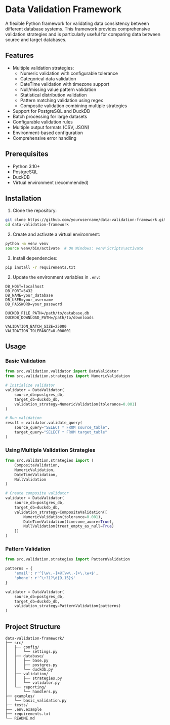 # Data Validation Framework

A flexible Python framework for validating data consistency between different database systems. This framework provides comprehensive validation strategies and is particularly useful for comparing data between source and target databases.

## Features

- Multiple validation strategies:
  - Numeric validation with configurable tolerance
  - Categorical data validation
  - DateTime validation with timezone support
  - Null/missing value pattern validation
  - Statistical distribution validation
  - Pattern matching validation using regex
  - Composite validation combining multiple strategies
- Support for PostgreSQL and DuckDB
- Batch processing for large datasets
- Configurable validation rules
- Multiple output formats (CSV, JSON)
- Environment-based configuration
- Comprehensive error handling

## Prerequisites

- Python 3.10+
- PostgreSQL
- DuckDB
- Virtual environment (recommended)

## Installation

1. Clone the repository:
```bash
git clone https://github.com/yourusername/data-validation-framework.git
cd data-validation-framework
```

2. Create and activate a virtual environment:
```bash
python -m venv venv
source venv/bin/activate  # On Windows: venv\Scripts\activate
```

3. Install dependencies:
```bash
pip install -r requirements.txt
```


2. Update the environment variables in `.env`:
```env
DB_HOST=localhost
DB_PORT=5432
DB_NAME=your_database
DB_USER=your_username
DB_PASSWORD=your_password

DUCKDB_FILE_PATH=/path/to/database.db
DUCKDB_DOWNLOAD_PATH=/path/to/downloads

VALIDATION_BATCH_SIZE=25000
VALIDATION_TOLERANCE=0.000001
```

## Usage

### Basic Validation

```python
from src.validation.validator import DataValidator
from src.validation.strategies import NumericValidation

# Initialize validator
validator = DataValidator(
    source_db=postgres_db,
    target_db=duckdb_db,
    validation_strategy=NumericValidation(tolerance=0.001)
)

# Run validation
result = validator.validate_query(
    source_query="SELECT * FROM source_table",
    target_query="SELECT * FROM target_table"
)
```

### Using Multiple Validation Strategies

```python
from src.validation.strategies import (
    CompositeValidation,
    NumericValidation,
    DateTimeValidation,
    NullValidation
)

# Create composite validator
validator = DataValidator(
    source_db=postgres_db,
    target_db=duckdb_db,
    validation_strategy=CompositeValidation([
        NumericValidation(tolerance=0.001),
        DateTimeValidation(timezone_aware=True),
        NullValidation(treat_empty_as_null=True)
    ])
)
```

### Pattern Validation

```python
from src.validation.strategies import PatternValidation

patterns = {
    'email': r'^[\w\.-]+@[\w\.-]+\.\w+$',
    'phone': r'^\+?1?\d{9,15}$'
}

validator = DataValidator(
    source_db=postgres_db,
    target_db=duckdb_db,
    validation_strategy=PatternValidation(patterns)
)
```

## Project Structure

```
data-validation-framework/
├── src/
│   ├── config/
│   │   └── settings.py
│   ├── database/
│   │   ├── base.py
│   │   ├── postgres.py
│   │   └── duckdb.py
│   ├── validation/
│   │   ├── strategies.py
│   │   └── validator.py
│   └── reporting/
│       └── handlers.py
├── examples/
│   └── basic_validation.py
├── tests/
├── .env.example
├── requirements.txt
└── README.md
```
